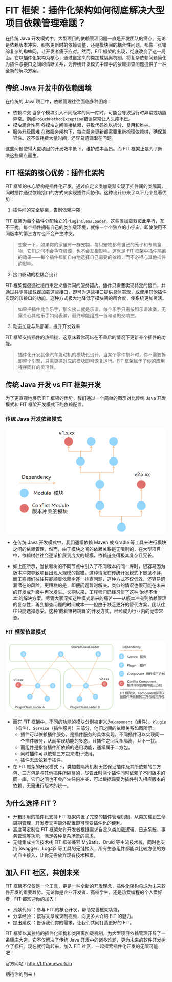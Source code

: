 # FIT 框架：插件化架构如何彻底解决大型项目依赖管理难题？

在传统 Java 开发模式中，大型项目的依赖管理问题一直是开发团队的痛点。无论是依赖版本冲突、服务更新时的依赖调整，还是模块间的耦合性问题，都像一张错综复杂的蜘蛛网，让开发者疲于应对。然而，FIT 框架的出现，彻底改变了这一局面。它以插件化架构为核心，通过自定义的类加载隔离机制，将复杂依赖问题简化为插件与接口之间的清晰关系，为传统开发模式中棘手的依赖排查问题提供了一种全新的解决方案。

## 传统 Java 开发中的依赖困境
在传统的 Java 项目中，依赖管理往往面临多种困难：

- 依赖冲突
当多个模块引入不同版本的同一库时，可能会导致运行时异常或功能异常。例如`NoSuchMethodException`错误常常让人头疼不已。
- 模块耦合性高
各模块之间直接依赖，导致代码难以拆分、复用和维护。
- 服务升级困难
在微服务架构下，每次服务更新都需要重新梳理依赖树，确保兼容性。这不仅耗费大量时间，还容易遗漏潜在问题。

这些问题使得大型项目的开发效率低下，维护成本高昂。而 FIT 框架正是为了解决这些痛点而生。

## FIT 框架的核心优势：插件化架构

FIT 框架的核心架构是插件化开发，通过自定义类加载器实现了插件间的类隔离，同时插件通过依赖接口的方式来实现插件间协作。这种设计带来了以下几个显著优势：

1. 插件间的完全隔离，告别依赖冲突 

FIT 框架为每个插件分配独立的`PluginClassLoader`，这些类加载器彼此平行，互不干扰。每个插件拥有自己的类加载环境，就像一个个独立的小宇宙，即使使用不同版本的第三方库也不会产生冲突。

> 想象一下，如果你的家里有一群宠物，每只宠物都有自己的笼子和专属食物，它们之间不会争夺资源，也不会互相影响。这就是 FIT 框架中插件隔离的效果——每个插件都能自由地选择自己需要的依赖，而不必担心其他插件的影响。

2. 接口驱动的松耦合设计

FIT 框架提倡通过接口来定义插件间的服务契约。插件只需要实现特定的接口，并通过共享类加载器加载这些接口，即可为这些接口提供具体实现，或使用其他插件实现的该接口的功能。这种方式极大地降低了模块间的耦合度，使系统更加灵活。

> 如果把插件比作乐手，那么接口就是乐谱。每个乐手只需按照乐谱演奏，无需关心其他乐手如何表演，最终却能组成一首和谐的交响曲。

3. 动态加载与热部署，提升开发效率

FIT 框架支持插件的热插拔，这意味着你可以在不重启的情况下更新某个插件的功能。

> 插件化开发就像汽车发动机的模块化设计，当某个零件损坏时，你不需要拆卸整个引擎，只需更换对应的模块即可恢复运行。FIT 框架赋予了你的应用程序同样的灵活性。

## 传统 Java 开发 vs FIT 框架开发
为了更直观地展示 FIT 框架的优势，我们通过一个简单的图示对比传统 Java 开发模式和 FIT 框架开发模式下的依赖配置。

### 传统 Java 开发依赖模式

![img.png](pictures/dependency-java.png)

- 在传统 Java 开发模式中，我们通常依赖 Maven 或 Gradle 等工具来进行模块之间的依赖管理。然而，由于模块之间的依赖关系是无限制的，在大型项目中，依赖树往往会逐渐扩展到庞大的规模，依赖链变得极其复杂且冗长。

- 如上图所示，当依赖树的不同节点中引入了不同版本的同一库时，很容易因为版本冲突导致项目出现大规模的报错。这种情况在传统开发模式下屡见不鲜，而工程师们往往只能顺着依赖树逐一排查问题，这种方式不仅低效，还容易遗漏潜在的风险。更糟糕的是，即便问题暂时解决，类似的情况也很可能在未来的开发或升级中再次发生。长期以来，工程师们已经习惯了这种‘治标不治本’的解决方案。尽管大家深知这种模式带来的痛苦——从版本冲突到依赖管理的复杂性，再到排查问题的时间成本——但由于缺乏更好的替代方案，团队往往只能选择忍受。这种‘戴着镣铐跳舞’的开发方式，已经成为行业内的无奈常态。

### FIT 框架依赖模式

![img.png](pictures/dependency-FIT.png)

- 而在 FIT 框架中，不同的功能的模块分别被定义为`Component`（组件）、`Plugin`（插件）、`Service`（插件服务）三部分，他们之间的依赖关系如图所示:
  - 插件可以依赖插件服务，是插件服务的具体实现，不同插件可以实现同一个插件服务，从而实现功能的多态，且插件之间互相隔离，互不干扰。
  - 而组件是指各插件所依赖的通用功能，通常属于二方包。
  - 同时插件可以依赖三方包来进行使用。
  - 插件无法依赖于插件。
- 在 FIT 框架的开发模式下，类加载隔离机制天然保证插件及其所依赖的二方包、三方包是与其他插件所隔离的，尽管此时两个插件同时依赖了不同版本的同一库，它们之间也不会产生任何冲突，可以根据需要为插件引入相应版本的依赖，无需进行版本的统一。

## 为什么选择 FIT？
- 开箱即用的插件化支持
FIT 框架内置了完整的插件管理机制，从类加载到生命周期管理，开发者无需额外配置即可享受插件化的便利。
- 高度可定制性
FIT 框架允许开发者根据需求自定义类加载逻辑、日志系统、事务管理等功能，满足各种复杂场景的需求。
- 无缝集成主流技术栈
FIT 框架兼容 MyBatis、Druid 等主流技术栈，同时也支持 Swagger、Log4j2 等工具的无缝接入，所有生态组件都能以比较方便的方式自主接入，让你无需放弃现有技术积累。

## 加入 FIT 社区，共创未来
FIT 框架不仅仅是一个工具，更是一种全新的开发理念，插件化架构将成为未来软件开发的重要趋势。无论你是企业开发者、高校学生，还是热爱编程的个人爱好者，FIT 都欢迎你的加入！

- 贡献代码 ：参与 FIT 的核心开发，帮助完善框架功能。
- 分享经验 ：撰写文章或录制视频，向更多人介绍 FIT 的魅力。
- 提出建议 ：告诉我们你的需求，让我们共同打造更好的 FIT。

FIT 框架以其独特的插件化架构和类隔离加载机制，为大型项目依赖管理开辟了一条康庄大道。它不仅解决了传统 Java 开发中的诸多难题，更为未来的软件开发树立了标杆。现在就行动起来，加入 FIT 社区，一起探索插件化开发的无限可能吧！

官方网站 : http://fitframework.io

期待你的到来！